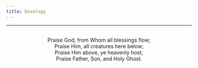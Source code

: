 ```yaml
---
title: Doxology
---
```


---
<center>
<br/>
Praise God, from Whom all blessings flow;<br/>
Praise Him, all creatures here below;<br/>
Praise Him above, ye heavenly host;<br/>
Praise Father, Son, and Holy Ghost.<br/>

</center>